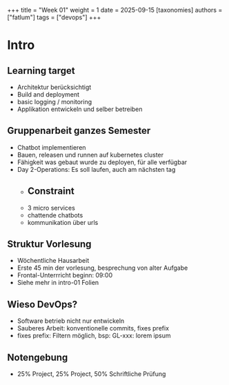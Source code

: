 +++
title = "Week 01"
weight = 1
date = 2025-09-15
[taxonomies]
authors = ["fatlum"]
tags = ["devops"]
+++

# Intro

## Learning target
- Architektur berücksichtigt
- Build and deployment
- basic logging / monitoring
- Applikation entwickeln und selber betreiben

## Gruppenarbeit ganzes Semester
- Chatbot implementieren
- Bauen, releasen und runnen auf kubernetes cluster
- Fähigkeit was gebaut wurde zu deployen, für alle verfügbar
- Day 2-Operations: Es soll laufen, auch am nächsten tag
  - ## Constraint
  - 3 micro services
  - chattende chatbots
  - kommunikation über urls

## Struktur Vorlesung
- Wöchentliche Hausarbeit
- Erste 45 min der vorlesung, besprechung von alter Aufgabe
- Frontal-Unterrricht beginn: 09:00
- Siehe mehr in intro-01 Folien

## Wieso DevOps?
- Software betrieb nicht nur entwickeln
- Sauberes Arbeit: konventionelle commits, fixes prefix
- fixes prefix: Filtern möglich, bsp: GL-xxx: lorem ipsum

## Notengebung
- 25% Project, 25% Project, 50% Schriftliche Prüfung

